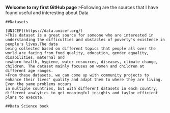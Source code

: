 **Welcome to my first GitHub page** 
	>Following are the sources that I have found useful and interesting about Data  
 
	##Datasets   
 
	[UNICEF](https://data.unicef.org/)
	>This dataset is a great source for someone who are interested in understanding the difficulties and obstacles of poverty's existence in people's lives.The data 
 	being collected based on different topics that people all over the world are facing from food quality, education, gender equality, disabilities, maternal and 
  	newborn health, hygiene, water resources, diseases, climate change, children. The dataset mainly focuses on women and children at different age ranges. 
  	>From these datasets, we can come up with community projects to enhance their lives' quality and adapt them to where they are living. Even the same problems occurs 
   	in multiple countries, but with different datasets in each country, different analytics to get meaningful insights and taylor efficient plans to execute. 

 	##Data Science book
  	
  	
 	


